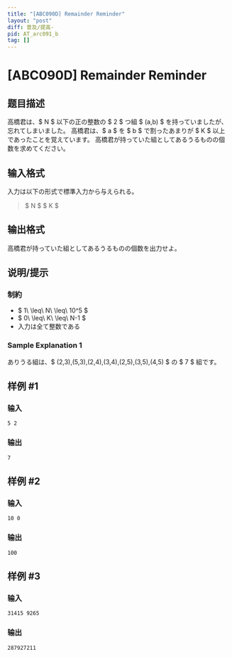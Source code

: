 ```yaml
---
title: "[ABC090D] Remainder Reminder"
layout: "post"
diff: 普及/提高-
pid: AT_arc091_b
tag: []
---
```


# [ABC090D] Remainder Reminder

## 题目描述

[problemUrl]: https://atcoder.jp/contests/abc090/tasks/arc091_b

高橋君は、$ N $ 以下の正の整数の $ 2 $ つ組 $ (a,b) $ を持っていましたが、忘れてしまいました。 高橋君は、$ a $ を $ b $ で割ったあまりが $ K $ 以上であったことを覚えています。 高橋君が持っていた組としてあるうるものの個数を求めてください。

## 输入格式

入力は以下の形式で標準入力から与えられる。

> $ N $ $ K $

## 输出格式

高橋君が持っていた組としてあるうるものの個数を出力せよ。

## 说明/提示

### 制約

- $ 1\ \leq\ N\ \leq\ 10^5 $
- $ 0\ \leq\ K\ \leq\ N-1 $
- 入力は全て整数である

### Sample Explanation 1

ありうる組は、$ (2,3),(5,3),(2,4),(3,4),(2,5),(3,5),(4,5) $ の $ 7 $ 組です。

## 样例 #1

### 输入

```
5 2
```

### 输出

```
7
```

## 样例 #2

### 输入

```
10 0
```

### 输出

```
100
```

## 样例 #3

### 输入

```
31415 9265
```

### 输出

```
287927211
```

